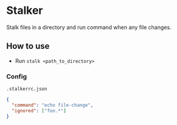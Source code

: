 # Stalker

Stalk files in a directory and run command when any file changes.

## How to use

- Run `stalk <path_to_directory>`

### Config

`.stalkerrc.json`

```json
{
  "command": "echo file-change",
  "ignored": ["foo.*"]
}
```
